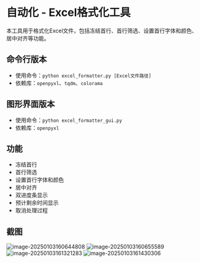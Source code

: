 # 自动化 - Excel格式化工具

本工具用于格式化Excel文件，包括冻结首行、首行筛选、设置首行字体和颜色、居中对齐等功能。

## 命令行版本

* 使用命令：`python excel_formatter.py [Excel文件路径]`
* 依赖库：`openpyxl`、`tqdm`、`colorama`

## 图形界面版本

* 使用命令：`python excel_formatter_gui.py`
* 依赖库：`openpyxl`

## 功能

* 冻结首行
* 首行筛选
* 设置首行字体和颜色
* 居中对齐
* 双进度条显示
* 预计剩余时间显示
* 取消处理过程

## 截图

![image-20250103160644808](https://favorably-7690.oss-cn-beijing.aliyuncs.com/%E8%87%AA%E5%8A%A8%E5%8C%96%20-%20Excel%E6%A0%BC%E5%BC%8F%E5%8C%96%E5%B7%A5%E5%85%B7/202501031639054.png)
![image-20250103160655589](https://favorably-7690.oss-cn-beijing.aliyuncs.com/%E8%87%AA%E5%8A%A8%E5%8C%96%20-%20Excel%E6%A0%BC%E5%BC%8F%E5%8C%96%E5%B7%A5%E5%85%B7/202501031639282.png)
![image-20250103161321283](https://favorably-7690.oss-cn-beijing.aliyuncs.com/%E8%87%AA%E5%8A%A8%E5%8C%96%20-%20Excel%E6%A0%BC%E5%BC%8F%E5%8C%96%E5%B7%A5%E5%85%B7/202501031639250.png)
![image-20250103161430306](https://favorably-7690.oss-cn-beijing.aliyuncs.com/%E8%87%AA%E5%8A%A8%E5%8C%96%20-%20Excel%E6%A0%BC%E5%BC%8F%E5%8C%96%E5%B7%A5%E5%85%B7/202501031639078.png)
